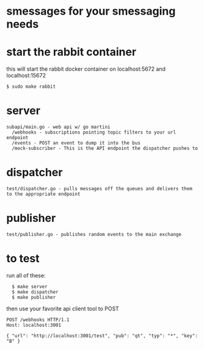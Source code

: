 # smessages for your smessaging needs

# start the rabbit container
this will start the rabbit docker container on localhost:5672 and localhost:15672

	$ sudo make rabbit 

# server

    subapi/main.go - web api w/ go martini
  	  /webhooks - subscriptions pointing topic filters to your url endpoint
      /events - POST an event to dump it into the bus
      /mock-subscriber - This is the API endpoint the dispatcher pushes to

# dispatcher
	test/dispatcher.go - pulls messages off the queues and delivers them to the appropriate endpoint 

# publisher
	test/publisher.go - publishes random events to the main exchange

# to test
run all of these:
~~~
  $ make server
  $ make dispatcher
  $ make publisher
~~~

then use your favorite api client tool to POST
~~~
POST /webhooks HTTP/1.1
Host: localhost:3001

{ "url": "http://localhost:3001/test", "pub": "qt", "typ": "*", "key": "B" }
~~~
	
